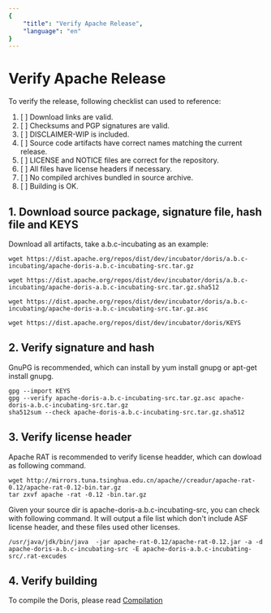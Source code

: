 ```yaml
---
{
    "title": "Verify Apache Release",
    "language": "en"
}
---
```


<!-- 
Licensed to the Apache Software Foundation (ASF) under one
or more contributor license agreements.  See the NOTICE file
distributed with this work for additional information
regarding copyright ownership.  The ASF licenses this file
to you under the Apache License, Version 2.0 (the
"License"); you may not use this file except in compliance
with the License.  You may obtain a copy of the License at

  http://www.apache.org/licenses/LICENSE-2.0

Unless required by applicable law or agreed to in writing,
software distributed under the License is distributed on an
"AS IS" BASIS, WITHOUT WARRANTIES OR CONDITIONS OF ANY
KIND, either express or implied.  See the License for the
specific language governing permissions and limitations
under the License.
-->

# Verify Apache Release

To verify the release, following checklist can used to reference:

1. [ ] Download links are valid.
2. [ ] Checksums and PGP signatures are valid.
3. [ ] DISCLAIMER-WIP is included.
4. [ ] Source code artifacts have correct names matching the current release.
5. [ ] LICENSE and NOTICE files are correct for the repository.
6. [ ] All files have license headers if necessary.
7. [ ] No compiled archives bundled in source archive.
8. [ ] Building is OK.

## 1. Download source package, signature file, hash file and KEYS

Download all artifacts, take a.b.c-incubating as an example:

```
wget https://dist.apache.org/repos/dist/dev/incubator/doris/a.b.c-incubating/apache-doris-a.b.c-incubating-src.tar.gz

wget https://dist.apache.org/repos/dist/dev/incubator/doris/a.b.c-incubating/apache-doris-a.b.c-incubating-src.tar.gz.sha512

wget https://dist.apache.org/repos/dist/dev/incubator/doris/a.b.c-incubating/apache-doris-a.b.c-incubating-src.tar.gz.asc

wget https://dist.apache.org/repos/dist/dev/incubator/doris/KEYS
```

## 2. Verify signature and hash

GnuPG is recommended, which can install by yum install gnupg or apt-get install gnupg.

```
gpg --import KEYS
gpg --verify apache-doris-a.b.c-incubating-src.tar.gz.asc apache-doris-a.b.c-incubating-src.tar.gz
sha512sum --check apache-doris-a.b.c-incubating-src.tar.gz.sha512
```

## 3. Verify license header

Apache RAT is recommended to verify license headder, which can dowload as following command.

```
wget http://mirrors.tuna.tsinghua.edu.cn/apache//creadur/apache-rat-0.12/apache-rat-0.12-bin.tar.gz
tar zxvf apache -rat -0.12 -bin.tar.gz
```

Given your source dir is apache-doris-a.b.c-incubating-src, you can check with following command.
It will output a file list which don't include ASF license header, and these files used other licenses.

```
/usr/java/jdk/bin/java  -jar apache-rat-0.12/apache-rat-0.12.jar -a -d apache-doris-a.b.c-incubating-src -E apache-doris-a.b.c-incubating-src/.rat-excudes
```

## 4. Verify building

To compile the Doris, please read [Compilation](../installing/compilation_EN.html)
